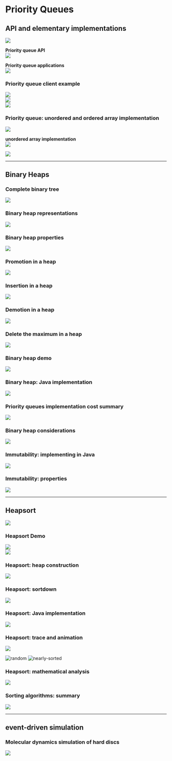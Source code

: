 # Priority Queues
## API and elementary implementations
![](media/14852435139003.jpg)

**Priority queue API**<br>
![](media/14852435903213.jpg)

**Priority queue applications**<br>
![](media/14852436627181.jpg)

### Priority queue client example
![](media/14852436906300.jpg)<br>
![](media/14852437152938.jpg)<br>
![](media/14852438626433.jpg)

### Priority queue: unordered and ordered array implementation
![](media/14852439471828.jpg)

**unordered array implementation**<br>
![](media/14852439755904.jpg)

![](media/14852439931280.jpg)

--------------------------------------------------------------------

## Binary Heaps
### Complete binary tree
![](media/14852441819598.jpg)

### Binary heap representations
![](media/14852442902476.jpg)

### Binary heap properties
![](media/14852443537380.jpg)

### Promotion in a heap
![](media/14852445901172.jpg)

### Insertion in a heap
![](media/14852446055714.jpg)

### Demotion in a heap
![](media/14852446243269.jpg)

### Delete the maximum in a heap
![](media/14852447992877.jpg)

### Binary heap demo
![](media/14852448950369.jpg)

### Binary heap: Java implementation
![](media/14852449118590.jpg)

### Priority queues implementation cost summary
![](media/14852449609755.jpg)

### Binary heap considerations
![](media/14852450833281.jpg)

### Immutability: implementing in Java
![](media/14852491681298.jpg)

### Immutability: properties
![](media/14852492347482.jpg)

-------------------------------------------------------------

## Heapsort
![](media/14852525888072.jpg)

### Heapsort Demo
![](media/14852526237209.jpg)<br>
![](media/14852526347636.jpg)

### Heapsort: heap construction
![](media/14852526631142.jpg)

### Heapsort: sortdown
![](media/14852527092407.jpg)

### Heapsort: Java implementation
![](media/14852527221421.jpg)

### Heapsort: trace and animation
![](media/14852527628952.jpg)

![random](media/heap-sort_random.gif)
![nearly-sorted](media/heap-sort_nearly-sorted.gif)

### Heapsort: mathematical analysis
![](media/14852529462979.jpg)

### Sorting algorithms: summary
![](media/14852530390979.jpg)

----------------------------------------------------

##  event-driven simulation
### Molecular dynamics simulation of hard discs
![](media/14852532221790.jpg)



